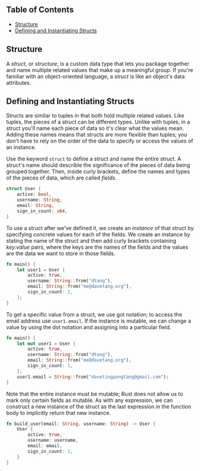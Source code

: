 ## Table of Contents

  - [Structure](#structure)
  - [Defining and Instantiating Structs](#defining-and-instantiating-structs)

## Structure

A _struct_, or _structure_, is a custom data type that lets you package
  together and name multiple related values that make up a meaningful group. If
  you're familiar with an object-oriented language, a _struct_ is like an
  object's data attributes.

## Defining and Instantiating Structs

Structs are similar to tuples in that both hold multiple related values. Like
tuples, the pieces of a struct can be different types. Unlike with tuples, in a
struct you'll name each piece of data so it's clear what the values mean.
Adding these names means that structs are more flexible than tuples; you don't
have to rely on the order of the data to specify or access the values of an
instance.

Use the keyword `struct` to define a struct and name the entire struct. A
struct's name should describle the significance of the pieces of data being
grouped together. Then, inside curly brackets, define the names and types of
the pieces of data, which are called _fields_.

```rust
struct User {
    active: bool,
    username: String,
    email: String,
    sign_in_count: u64,
}
```

To use a struct after we've defined it, we create an _instance_ of that struct
by specifying concrete values for each of the fields. We create an instance by
stating the name of the struct and then add curly brackets containing
_key:value_ pairs, where the keys are the names of the fields and the values
are the data we want to store in those fields.

```rust
fn main() {
    let user1 = User {
        active: true,
        username: String::from("dtang"),
        email: String::from("me@davetang.org"),
        sign_in_count: 1,
    };
}
```

To get a specific value from a struct, we use got notation; to access the email
address use `user1.email`. If the instance is mutable, we can change a value by
using the dot notation and assigning into a particular field.

```rust
fn main() {
    let mut user1 = User {
        active: true,
        username: String::from("dtang"),
        email: String::from("me@davetang.org"),
        sign_in_count: 1,
    };
    user1.email = String::from("davetingpongtang@gmail.com");
}
```

Note that the entire instance must be mutable; Rust does not allow us to mark
only certain fields as mutable. As with any expression, we can construct a new
instance of the struct as the last expression in the function body to
implicitly return that new instance.

```rust
fn build_user(email: String, username: String) -> User {
    User {
        active: true,
        username: username,
        email: email,
        sign_in_count: 1,
    }
}
```
